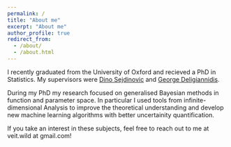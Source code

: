```yaml
---
permalink: /
title: "About me"
excerpt: "About me"
author_profile: true
redirect_from: 
  - /about/
  - /about.html
---
```



I recently graduated from the University of Oxford and recieved a PhD in Statistics. My supervisors were [Dino Sejdinovic](https://sejdino.github.io/) and [George Deligiannidis](https://www.stats.ox.ac.uk/~deligian/).

During my PhD my research focused on generalised Bayesian methods in function and parameter space. In particular I used tools from infinite-dimensional Analysis to improve the theoretical understanding and develop new machine learning algorithms with better uncertainity quantification. 

If you take an interest in these subjects, feel free to reach out to me at veit.wild at gmail.com!

